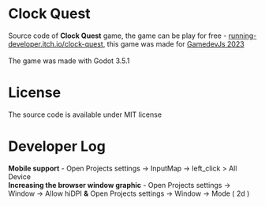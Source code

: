 # Clock Quest
Source code of <b>Clock Quest</b> game, the game can be play for free - <a href="https://running-developer.itch.io/clock-quest">running-developer.itch.io/clock-quest</a>, this game was made for <a href="https://itch.io/jam/gamedevjs-2023">GamedevJs 2023</a>
<br>
<br>
The game was made with Godot 3.5.1
# License
The source code is available under MIT license
# Developer Log
<b>Mobile support</b> - Open Projects settings -> InputMap -> left_click > All Device
<br>
<b>Increasing the browser window graphic</b> - Open Projects settings -> Window -> Allow hiDPI <b>&</b> Open Projects settings -> Window -> Mode ( 2d )
